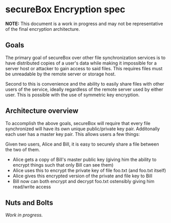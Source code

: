 secureBox Encryption spec
=========================
**NOTE:** This document is a work in progress and may not be representative of the final encryption architecture.


Goals
-----
The primary goal of secureBox over other file synchronization services is to have distributed copies of a user's data while making it impossible for a server host or attacker to gain access to said files. This requires files must be unreadable by the remote server or storage host.

Second to this is convenience and the ability to easily share files with other users of the service, ideally regardless of the remote server used by either user. This is possible with the use of symmetric key encryption.


Architecture overview
---------------------
To accomplish the above goals, secureBox will require that every file synchronized will have its own unique public/private key pair. Additonally each user has a master key pair. This allows users a few things:


Given two users, Alice and Bill, it is easy to securely share a file between the two of them.

* Alice gets a copy of Bill's master public key (giving him the ability to encrypt things such that only Bill can see them)
* Alice uses this to encrypt the private key of file foo.txt (and foo.txt itself)
* Alice gives this encrypted version of the private and file key to Bill
* Bill now can both encrypt and decrypt foo.txt ostensibly giving him read/write access


Nuts and Bolts
--------------
*Work in progress.*
